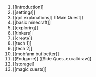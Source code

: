  1. [[introduction]]
 2. [[settings]]
 3. [[qol explanations]]
[[Main Quest]]
 1. [[basic minecraft]]
 2. [[exploring]]
 3. [[tinkers]]
 4. [[create]]
 5. [[tech 1]]
 6. [[tech 2]]
 7. [[mobfarm but better]]
 8. [[Endgame]]
[[Side Quest.excalidraw]]
 1. [[storage]]
 2. [[magic quests]]